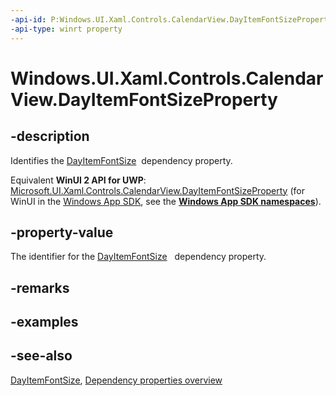 ```yaml
---
-api-id: P:Windows.UI.Xaml.Controls.CalendarView.DayItemFontSizeProperty
-api-type: winrt property
---
```


<!-- Property syntax
public Windows.UI.Xaml.DependencyProperty DayItemFontSizeProperty { get; }
-->

# Windows.UI.Xaml.Controls.CalendarView.DayItemFontSizeProperty

## -description
Identifies the [DayItemFontSize](calendarview_dayitemfontsize.md)  dependency property.

Equivalent **WinUI 2 API for UWP**: [Microsoft.UI.Xaml.Controls.CalendarView.DayItemFontSizeProperty](/windows/winui/api/microsoft.ui.xaml.controls.calendarview.dayitemfontsizeproperty) (for WinUI in the [Windows App SDK](/windows/apps/windows-app-sdk/), see the **[Windows App SDK namespaces](/windows/windows-app-sdk/api/winrt/)**).

## -property-value
The identifier for the [DayItemFontSize](calendarview_dayitemfontsize.md)   dependency property.

## -remarks

## -examples

## -see-also
[DayItemFontSize](calendarview_dayitemfontsize.md), [Dependency properties overview](/windows/uwp/xaml-platform/dependency-properties-overview)
